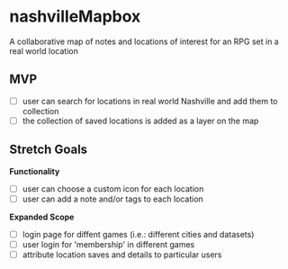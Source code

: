 # nashvilleMapbox
A collaborative map of notes and locations of interest for an RPG set in a real world location

## MVP
- [ ] user can search for locations in real world Nashville and add them to collection
- [ ] the collection of saved locations is added as a layer on the map

## Stretch Goals
**Functionality**
- [ ] user can choose a custom icon for each location
- [ ] user can add a note and/or tags to each location

**Expanded Scope**
- [ ] login page for diffent games (i.e.: different cities and datasets)
- [ ] user login for 'membership' in different games
- [ ] attribute location saves and details to particular users
